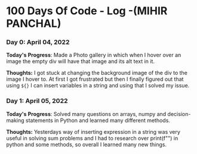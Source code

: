 # 100 Days Of Code - Log -(MIHIR PANCHAL)

### Day 0: April 04, 2022 


**Today's Progress**: Made a Photo gallery in which when I hover over an image the empty div will have that image and its alt text in it.

**Thoughts:** I got stuck at changing the background image of the div to the image I hover to. At first I got frustrated but then I finally figured out that using `${}` I can insert variables in a string and using that I solved my issue. 


### Day 1: April 05, 2022 


**Today's Progress**: Solved many questions on arrays, numpy and decision-making statements in Python and learned many different methods. 

**Thoughts:** Yesterdays way of inserting expression in a string was very useful in solving sum problems and I had to research over print(f"") in python and some methods, so overall I learned many new things.
